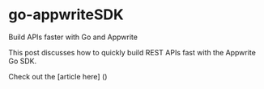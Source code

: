 # go-appwriteSDK

Build APIs faster with Go and Appwrite

This post discusses how to quickly build REST APIs fast with the Appwrite Go SDK.

Check out the [article here] ()